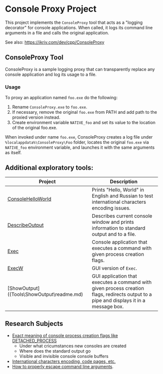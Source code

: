 # Console Proxy Project

This project implements the `ConsoleProxy` tool that acts as a "logging decorator" for console applications. When called, it logs its command line arguments in a file and calls the original application.

See also: https://ikriv.com/dev/cpp/ConsoleProxy


## ConsoleProxy Tool

ConsoleProxy is a sample logging proxy that can transparently replace any console application and log its usage to a file.

### Usage
To proxy an application named `foo.exe` do the following:
 1. Rename `ConsoleProxy.exe` to `foo.exe`.
 1. If necessary, remove the original `foo.exe` from PATH and add path to the proxied version instead.
 1. Create environment variable `NATIVE_foo` and set its value to the location of the original foo.exe.
 
When invoked under name `foo.exe`, ConsoleProxy creates a log file under `%localappdata%\ConsoleProxy\Foo` folder, locates the original `foo.exe` via `NATIVE_foo` environment variable, and launches it with the same arguments as itself.

## Additional exploratory tools:

|Project                                               | Description                                                                                  |
|------------------------------------------------------|----------------------------------------------------------------------------------------------|
|[ConsoleHelloWorld](Tools\ConsoleHelloWorld\readme.md)|Prints "Hello, World" in English and Russian to test international characters encoding issues.|
|[DescribeOutput](Tools/DescribeOutput/readme.md)      |Describes current console window and prints information to standard output and to a file.     |
|[Exec](Tools\Exec\readme.md)                          |Console application that executes a command with given process creation flags.                |
|[ExecW](Tools\Exec\readme.md)                         |GUI version of `Exec`.                                                                        |
|[ShowOutput]((Tools\ShowOutput\readme.md)             |GUI application that executes a command with given process creation flags, redirects output to a pipe and displays it in a message box.|

## Research Subjects

 * [Exact meaning of console process creation flags like DETACHED_PROCESS]([https://ikriv.com/dev/cpp/ConsoleProxy/flags)
   * Under what cricumstances new consoles are created
   * Where does the standard output go
   * Visible and invisible console console buffers
 * [International characters encoding, code pages, etc.](https://ikriv.com/dev/cpp/ConsoleProxy/codepages)
 * [How to properly escape command line arguments](https://ikriv.com/dev/cpp/ConsoleProxy/cmdline).
